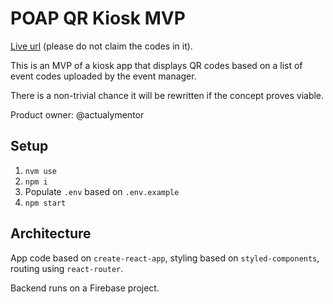 # POAP QR Kiosk MVP

[Live url]( https://poap-qr-kiosk.web.app/ ) (please do not claim the codes in it).

This is an MVP of a kiosk app that displays QR codes based on a list of event codes uploaded by the event manager.

There is a non-trivial chance it will be rewritten if the concept proves viable.

Product owner: @actualymentor

## Setup

1. `nvm use`
2. `npm i`
3. Populate `.env` based on `.env.example`
4. `npm start`

## Architecture

App code based on `create-react-app`, styling based on `styled-components`, routing using `react-router`.

Backend runs on a Firebase project.